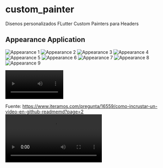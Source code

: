 # custom_painter

Disenos personalizados FLutter Custom Painters para Headers

## Appearance Application

![Appearance 1](appearance/11.png)
![Appearance 2](appearance/22.png)
![Appearance 3](appearance/33.png)
![Appearance 4](appearance/44.png)
![Appearance 5](appearance/55.png)
![Appearance 6](appearance/66.png)
![Appearance 7](appearance/77.png)
![Appearance 8](appearance/88.png)
![Appearance 9](appearance/99.png)

<video src='movie-1.mp4' width=180/> | <video src='movie-1.mp4' width=180/>

Fuente: https://www.iteramos.com/pregunta/16559/como-incrustar-un-video-en-github-readmemd?page=2
<video src="appearance/movie-1.mp4">Hola video</video>
<!-- [<img src="appearance/99.png" >](appearance/movie-1.mp4 "Now in Android: 55") -->
